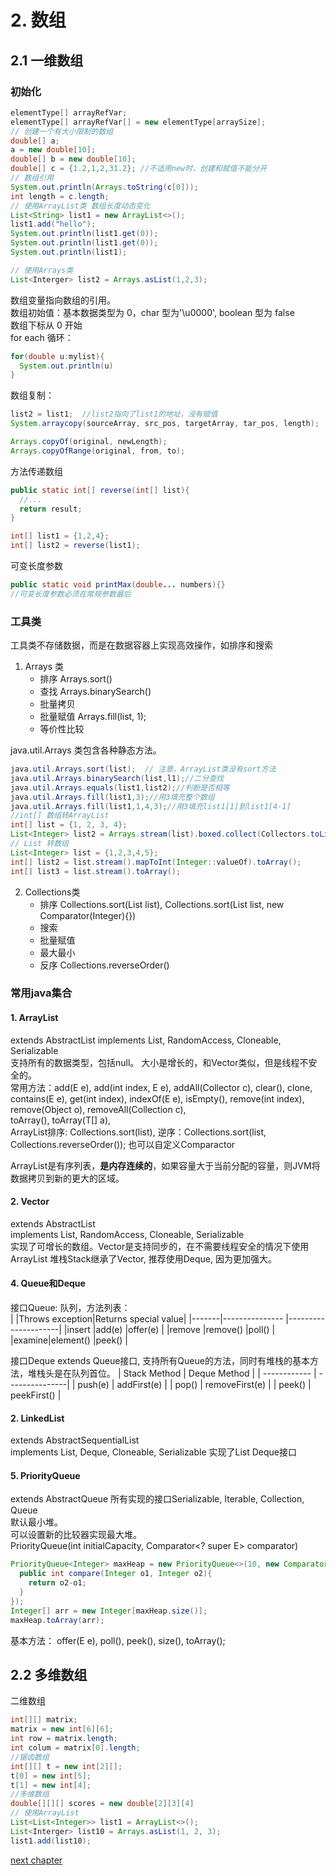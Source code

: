 # 2. 数组

## 2.1 一维数组

### 初始化

```java
elementType[] arrayRefVar;
elementType[] arrayRefVar[] = new elementType[arraySize];
// 创建一个有大小限制的数组
double[] a;
a = new double[10];
double[] b = new double[10];
double[] c = {1.2,1,2,31.2}; //不适用new时，创建和赋值不能分开
// 数组引用
System.out.println(Arrays.toString(c[0]));
int length = c.length;
// 使用ArrayList类 数组长度动态变化
List<String> list1 = new ArrayList<>();
list1.add("hello");
System.out.println(list1.get(0));
System.out.println(list1.get(0));
System.out.println(list1);

// 使用Arrays类
List<Interger> list2 = Arrays.asList(1,2,3);

```

数组变量指向数组的引用。  
数组初始值：基本数据类型为 0，char 型为'\u0000', boolean 型为 false  
数组下标从 0 开始  
for each 循环：

```java
for(double u:mylist){
  System.out.println(u)
}
```

数组复制：

```java
list2 = list1;  //list2指向了list1的地址，没有赋值
System.arraycopy(sourceArray, src_pos, targetArray, tar_pos, length);

Arrays.copyOf(original, newLength);
Arrays.copyOfRange(original, from, to);
```

方法传递数组

```java
public static int[] reverse(int[] list){
  //...
  return result;
}

int[] list1 = {1,2,4};
int[] list2 = reverse(list1);
```

可变长度参数

```java
public static void printMax(double... numbers){}
//可变长度参数必须在常规参数最后
```

### 工具类

工具类不存储数据，而是在数据容器上实现高效操作，如排序和搜索

1. Arrays 类
   - 排序 Arrays.sort()
   - 查找 Arrays.binarySearch()
   - 批量拷贝 
   - 批量赋值 Arrays.fill(list, 1);
   - 等价性比较

java.util.Arrays 类包含各种静态方法。

```java
java.util.Arrays.sort(list);  // 注意，ArrayList类没有sort方法
java.util.Arrays.binarySearch(list,l1);//二分查找
java.util.Arrays.equals(list1,list2);//判断是否相等
java.util.Arrays.fill(list1,3);//用3填充整个数组
java.util.Arrays.fill(list1,1,4,3);//用3填充list1[1]到list1[4-1]
//int[] 数组转ArrayList
int[] list = {1, 2, 3, 4};
List<Integer> list2 = Arrays.stream(list).boxed.collect(Collectors.toList());
// List 转数组
List<Integer> list = {1,2,3,4,5};
int[] list2 = list.stream().mapToInt(Integer::valueOf).toArray();
int[] list3 = list.stream().toArray();
```
2. Collections类
   - 排序 Collections.sort(List list), Collections.sort(List list, new Comparator(Integer){})
   - 搜索
   - 批量赋值
   - 最大最小
   - 反序 Collections.reverseOrder()
### 常用java集合

#### 1. ArrayList
extends AbstractList<E>
implements List<E>, RandomAccess, Cloneable, Serializable  
支持所有的数据类型，包括null。 大小是增长的，和Vector类似，但是线程不安全的。  
常用方法：add(E e), add(int index, E e), addAll(Collector<? extends E> c), clear(), clone, contains(E e),   
get(int index), indexOf(E e), isEmpty(), remove(int index), remove(Object o), removeAll(Collection<?> c),   
toArray(), toArray(T[] a),  
ArrayList排序: Collections.sort(list), 逆序：Collections.sort(list, Collections.reverseOrder()); 也可以自定义Comparactor

ArrayList是有序列表，**是内存连续的**，如果容量大于当前分配的容量，则JVM将数据拷贝到新的更大的区域。

#### 2. Vector

extends AbstractList<E>  
implements List<E>, RandomAccess, Cloneable, Serializable  
实现了可增长的数组。Vector是支持同步的，在不需要线程安全的情况下使用ArrayList
堆栈Stack继承了Vector, 推荐使用Deque, 因为更加强大。

#### 4. Queue和Deque
接口Queue: 队列，方法列表：  
|       |Throws exception|Returns special value|
|-------|--------------- |---------------------|
|insert |add(e)          |offer(e)             |
|remove |remove()        |poll()               |
|examine|element()       |peek()               |

接口Deque extends Queue接口, 支持所有Queue的方法，同时有堆栈的基本方法，堆栈头是在队列首位。
| Stack Method | Deque Method   |
| ------------ | ---------------|
| push(e)      | addFirst(e)    |
| pop()        | removeFirst(e) |
| peek()       | peekFirst()    |
#### 2. LinkedList
extends AbstractSequentialList<E>  
implements List<E>, Deque<E>, Cloneable, Serializable
实现了List Deque接口
#### 5. PriorityQueue
extends AbstractQueue<E>
所有实现的接口Serializable, Iterable<E>, Collection<E>, Queue<E>  
默认最小堆。  
可以设置新的比较器实现最大堆。  
PriorityQueue(int initialCapacity, Comparator<? super E> comparator)  
```java
PriorityQueue<Integer> maxHeap = new PriorityQueue<>(10, new Comparator<Integer>(){
  public int compare(Integer o1, Integer o2){
    return o2-o1;
  }
});
Integer[] arr = new Integer[maxHeap.size()];
maxHeap.toArray(arr);
```
基本方法： offer(E e), poll(), peek(), size(), toArray();
## 2.2 多维数组

二维数组

```java
int[][] matrix;
matrix = new int[6][6];
int row = matrix.length;
int colum = matrix[0].length;
//锯齿数组
int[][] t = new int[2][];
t[0] = new int[5];
t[1] = new int[4];
//多维数组
double[][][] scores = new double[2][3][4]
// 使用ArrayList
List<List<Integer>> list1 = ArrayList<>();
List<Interger> list10 = Arrays.asList(1, 2, 3);
list1.add(list10);
```

[next chapter](3.Class)

